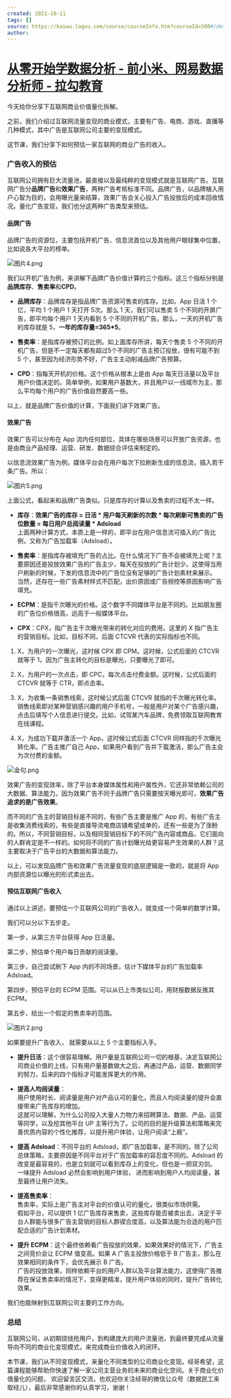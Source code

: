 ```yaml
---
created: 2021-10-11
tags: []
source: https://kaiwu.lagou.com/course/courseInfo.htm?courseId=500#/detail/pc?id=4789
author: 
---
```


# [从零开始学数据分析 - 前小米、网易数据分析师 - 拉勾教育](https://kaiwu.lagou.com/course/courseInfo.htm?courseId=500#/detail/pc?id=4789)


今天给你分享下互联网商业价值量化拆解。

之前，我们介绍过互联网流量变现的商业模式，主要有广告、电商、游戏、直播等几种模式，其中广告是互联网公司主要的变现模式。

这节课，我们分享下如何预估一家互联网的商业广告的收入。

### 广告收入的预估

互联网公司拥有巨大流量池，最直接以及最纯粹的变现模式就是互联网广告。互联网广告分**品牌广告**和**效果广告**，两种广告考核标准不同。品牌广告，以品牌植入用户心智为目的，会用曝光量来结算，效果广告会关心投入广告投放后的成本回收情况。量化广告变现，我们也分这两种广告类型来预估。

#### 品牌广告

品牌广告的资源位，主要包括开机广告、信息流首位以及其他用户眼球集中位置，比如说各大平台的榜单。

![图片4.png](https://s0.lgstatic.com/i/image/M00/7C/F7/CgqCHl_N65iAcY96AAA3sMmI2Hs214.png)

我们以开机广告为例，来讲解下品牌广告价值计算的三个指标。这三个指标分别是**品牌库存**、**售卖率**和**CPD**。

-   **品牌库存**：品牌库存是指品牌广告资源可售卖的库存。比如，App 日活 1 个亿，平均 1 个用户 1 天打开 5次。那么 1 天，我们可以售卖 5 个不同的开屏广告，即平均每个用户 1 天内看到 5 个不同的开机广告。那么，一天的开机广告的库存就是 5，**一年的库存量=365\*5**。
    
-   **售卖率**：是指库存被预订的比例。如上面库存所讲，每天个售卖 5 个不同的开机广告，但是不一定每天都有超过5个不同的广告主预订投放，很有可能不到 5 个，甚至因为经济形势不好，广告主主动削减品牌广告预算。
    
-   **CPD**：指每天开机的价格。这个价格从根本上是由 App 每天日活量以及平台用户价值决定的。简单举例，如果用户基数大，并且用户以一线城市为主，那么平均每个用户的广告价值自然要高一些。
    

以上，就是品牌广告价值的计算，下面我们讲下效果广告。

#### 效果广告

效果广告可以分布在 App 流内任何部位，具体在哪些场景可以开放广告资源，也是由商业产品经理、运营、研发、数据综合评估来制定的。

以信息流效果广告为例，媒体平台会在用户每次下拉刷新生成的信息流，插入若干条广告。所以：

![图片5.png](https://s0.lgstatic.com/i/image/M00/7C/EC/Ciqc1F_N66iAA05GAABF8kd9IUI118.png)

上面公式，看起来和品牌广告类似。只是库存的计算以及售卖的过程不太一样。

-   **库存**：**效果广告的库存 = 日活 \* 用户每天刷新的次数 \* 每次刷新可售卖的广告位数量 = 每日用户总阅读量 \* Adsload**  
    上面两种计算方式，本质上是一样的，即平台在用户信息流可插入的广告比例，又称为广告加载率（Adsload）。
    
-   **售卖率**：是指库存被填充广告的占比。在什么情况下广告不会被填充上呢？主要原因还是投放效果广告的广告主少，每天在投放的广告计划少。这使得当用户刷新的时候，下发的信息流中的广告位没有足够的广告计划素材来展示。  
    当然，还存在一些广告素材样式不匹配，出价原因或广告频控等原因影响广告填充。
    
-   **ECPM**：是指千次曝光的价格。这个数字不同媒体平台是不同的。比如朋友圈的广告位价格很高，远高于一般媒体平台。
    
-   **CPX**：CPX，指广告主千次曝光带来的转化对应的费用，这里的 X 指广告主的营销目标。比如，目标不同，后面 CTCVR 代表的实际指标也不同。
    

1.  X，为用户的一次曝光，这时候 CPX 即 CPM。这时候，公式后面的 CTCVR 就等于 1，因为广告主转化的目标是曝光，只要曝光了即可。
    
2.  X，为用户的一次点击，即 CPC，每次点击付费金额。这时候，公式后面的 CTCVR 就等于 CTR，即点击率。
    
3.  X，为收集一条销售线索，这时候公式后面 CTCVR 就指的千次曝光转化率。销售线索即对某种营销感兴趣的用户手机号，一般是用户对某个广告感兴趣，点击后填写个人信息进行提交。比如，试驾某汽车品牌，免费领取互联网教育在线课程。
    
4.  X，为成功下载并激活一个 App，这时候公式后面 CTCVR 同样指的千次曝光转化率。广告主推广自己 App，如果用户看到广告并下载激活，那么广告主会为次付费的金额。
    

![金句.png](https://s0.lgstatic.com/i/image/M00/7C/EC/Ciqc1F_N68CAedl7AAO8RkhHu_U094.png)

效果广告的变现效率，除了平台本身媒体属性和用户属性外，它还非常依赖公司的大数据、算法能力。因为效果广告不同于品牌广告只需要按天曝光即可，**效果广告追求的是广告效果**。

而不同的广告主的营销目标是不同的，有些广告主要是推广 App 的，有些广告主是收集消费线索的，有些是直接导流电商店铺希望成单的，还有一些是为了涨粉的。所以，不同营销目标，以及相同营销目标下的不同广告内容或商品，它们面向的人群肯定是不一样的。如何将不同的广告计划曝光给更容易产生效果的人群？这主要取决于广告平台的大数据和算法能力。

以上，可以发现品牌广告和效果广告流量变现的底层逻辑是一致的，就是将 App 内部资源位以曝光的形式卖出去。

#### 预估互联网广告收入

通过以上讲述，要预估一个互联网公司的广告收入，就变成一个简单的数学计算。

我们可以分以下五步走。

第一步，从第三方平台获得 App 日活量。

第二步，预估单个用户每日贡献的阅读量。

第三步，自己尝试刷下 App 内的不同场景，估计下媒体平台的广告加载率 Adsload。

第四步，预估平台的 ECPM 范围。可以从已上市类似公司，用财报数据反推其 ECPM。

第五步，给出一个假定的售卖率的范围。

![图片2.png](https://s0.lgstatic.com/i/image/M00/7C/ED/Ciqc1F_N682ATEI5AABURN7rMRQ806.png)

如果要提升广告收入， 就需要从以上 5 个主要指标入手。

-   **提升日活**：这个很容易理解。用户量是互联网公司一切的根基，决定互联网公司商业价值的上线，只有用户量基数做大之后，再通过产品，运营、数据同学的努力，后来的四个指标才可能发挥更大的作用。
    
-   **提高人均阅读量**：  
    用户使用时长、阅读量是用户对产品认可的量化，而且人均阅读量的提升会直接带来广告库存的增加。  
    这就可以理解，为什么公司投入大量人力物力来招聘算法、数据、产品、运营等同学，以及挖其他平台 UP 主等行为了。公司的目的是升级算法和策略来完善优质内容的个性化推荐，以提升用户体验，让用户阅读“上瘾”。
    
-   **提高 Adsload**：不同平台的 Adsload，即广告加载率，是不同的。除了公司总体策略，主要原因是不同平台对于广告加载率的容忍度不同的。Adsload 的改变是最容易的，也是立刻就可以看到库存上的变化，但也是一把双刃剑。  
    一味提升 Adsload 必然会影响到用户体验， 进而影响到用户人均阅读量，甚至最终让用户流失。
    
-   **提高售卖率**：  
    售卖率，实际上是广告主对平台的价值认可的量化，很类似市场供需。  
    假如平台，可以提供 1 亿广告库存来售卖，这些库存能否被卖出去，决定于平台人群能与很多广告主营销的目标人群锲合度高，以及算法能为合适的用户匹配合适的广告计划素材。
    
-   **提升 ECPM**：这个最终依赖看广告投放的效果，如果效果好的情况下，广告主之间竞价会让 ECPM 值变高。如果 A 广告主投放价格低于 B 广告主，那么在效果相同的条件下，会优先展示 B 广告。  
    广告的投放效果，同样依赖平台的用户人群以及平台算法能力，这使得广告推荐在保证售卖率的情况下，变得更精准，提升用户体验的同时，提升广告转化效果。
    

我们也能映射到互联网公司主要的工作方向。

### 总结

互联网公司，从初期烧钱抢用户，到构建庞大的用户流量池，到最终要完成从流量导向不同的商业化变现模式，来完成商业价值收入的闭环。

本节课，我们从不同变现模式，来量化不同类型的公司商业化变现。经哥希望，这篇课程能够帮助你快速了解一家公司主营业务的未来的商业化空间。关于商业化价值量化的问题， 欢迎留言区交流，也欢迎你关注经哥的微信公众号（数据民工来取经儿），最后非常感谢你的认真学习，谢谢！
